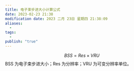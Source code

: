 ```yaml
---
title: 电子束步进大小计算公式
date: 2023-02-23 21:38
modification date: 2023 二月 23日 星期四 21:38:09
aliases:
  - 
tags:
  - 
publish: "true"
---
```


$$
BSS=Res \times VRU
$$
BSS 为电子束步进大小；Res 为分辨率；VRU 为可变分辨率单位。